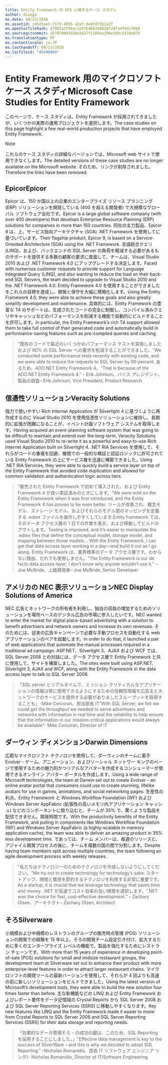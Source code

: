 ```yaml
---
title: Entity Framework の EF6 に関するケース スタディ
author: divega
ms.date: 10/23/2016
ms.assetid: cd5d3ae3-717d-4095-a2ef-0e8fd72b1a2f
ms.openlocfilehash: d7982a3f89ac1e57b48039d828f287adf6dc5068
ms.sourcegitcommit: 2b787009fd5be5627f1189ee396e708cd130e07b
ms.translationtype: MT
ms.contentlocale: ja-JP
ms.lasthandoff: 09/13/2018
ms.locfileid: "45490884"
---
```

# <a name="microsoft-case-studies-for-entity-framework"></a><span data-ttu-id="94b34-102">Entity Framework 用のマイクロソフト ケース スタディ</span><span class="sxs-lookup"><span data-stu-id="94b34-102">Microsoft Case Studies for Entity Framework</span></span>
<span data-ttu-id="94b34-103">このページで、ケース スタディは、Entity Framework が採用されてきましたが、いくつかの実際の運用プロジェクトを選択します。</span><span class="sxs-lookup"><span data-stu-id="94b34-103">The case studies on this page highlight a few real-world production projects that have employed Entity Framework.</span></span>
> [!NOTE]
> <span data-ttu-id="94b34-104">これらのケース スタディの詳細なバージョンでは、Microsoft web サイトで使用できなくします。</span><span class="sxs-lookup"><span data-stu-id="94b34-104">The detailed versions of these case studies are no longer available on the Microsoft website.</span></span> <span data-ttu-id="94b34-105">そのため、リンクが削除されました。</span><span class="sxs-lookup"><span data-stu-id="94b34-105">Therefore the links have been removed.</span></span>

## <a name="epicor"></a><span data-ttu-id="94b34-106">Epicor</span><span class="sxs-lookup"><span data-stu-id="94b34-106">Epicor</span></span>
<span data-ttu-id="94b34-107">Epicor は、150 か国以上の企業のエンタープライズ リソース プランニング (ERP) ソリューションを開発している (400 を超える開発者) で大規模なグローバル ソフトウェア会社です。</span><span class="sxs-lookup"><span data-stu-id="94b34-107">Epicor is a large global software company (with over 400 developers) that develops Enterprise Resource Planning (ERP) solutions for companies in more than 150 countries.</span></span>
<span data-ttu-id="94b34-108">同社の主力製品、Epicor 9 は、上、サービス指向アーキテクチャ (SOA) .NET Framework を使用してに基づいています。</span><span class="sxs-lookup"><span data-stu-id="94b34-108">Their flagship product, Epicor 9, is based on a Service-Oriented Architecture (SOA) using the .NET Framework.</span></span>
<span data-ttu-id="94b34-109">言語統合クエリ (LINQ)、および、バックエンドの SQL Server の負荷を軽減する必要があるものサポートを提供する多数の顧客の要求に直面して、チームは、Visual Studio 2010 および .NET Framework 4.0 にアップグレードする決定します。</span><span class="sxs-lookup"><span data-stu-id="94b34-109">Faced with numerous customer requests to provide support for Language Integrated Query (LINQ), and also wanting to reduce the load on their back-end SQL Servers, the team decided to upgrade to Visual Studio 2010 and the .NET Framework 4.0.</span></span>
<span data-ttu-id="94b34-110">Entity Framework 4.0 を使用することができましたをこれらの目標を達成し、開発と保守を大幅に簡略化します。</span><span class="sxs-lookup"><span data-stu-id="94b34-110">Using the Entity Framework 4.0, they were able to achieve these goals and also greatly simplify development and maintenance.</span></span>
<span data-ttu-id="94b34-111">具体的には、Entity Framework の豊富な T4 のサポートは、生成されたコードの完全に制御し、コンパイル済みクエリやキャッシュなどのパフォーマンスを削減する機能で自動的にビルドすることを許可します。</span><span class="sxs-lookup"><span data-stu-id="94b34-111">In particular, the Entity Framework’s rich T4 support allowed them to take full control of their generated code and automatically build in performance-saving features such as pre-compiled queries and caching.</span></span>

> <span data-ttu-id="94b34-112">"既存のコードで最近のいくつかのパフォーマンス テストを実施しましたおよび 90% の SQL Server への要求を削減することができました。</span><span class="sxs-lookup"><span data-stu-id="94b34-112">“We conducted some performance tests recently with existing code, and we were able to reduce the requests to SQL Server by 90 percent.</span></span>
<span data-ttu-id="94b34-113">あるため、ADO.NET Entity Framework 4。"</span><span class="sxs-lookup"><span data-stu-id="94b34-113">That is because of the ADO.NET Entity Framework 4.”</span></span> <span data-ttu-id="94b34-114">– Erik Johnson、バイス プレジデント、製品の調査</span><span class="sxs-lookup"><span data-stu-id="94b34-114">– Erik Johnson, Vice President, Product Research</span></span>  

## <a name="veracity-solutions"></a><span data-ttu-id="94b34-115">信憑性ソリューション</span><span class="sxs-lookup"><span data-stu-id="94b34-115">Veracity Solutions</span></span>
<span data-ttu-id="94b34-116">強力で使いやすい Rich Internet Application が Silverlight 4 に基づくように再作成するのに Visual Studio 2010 を使用信憑性ソリューションに維持し、長期的に拡張が困難になることが、イベント計画ソフトウェア システムを取得します。</span><span class="sxs-lookup"><span data-stu-id="94b34-116">Having acquired an event-planning software system that was going to be difficult to maintain and extend over the long-term, Veracity Solutions used Visual Studio 2010 to re-write it as a powerful and easy-to-use Rich Internet Application built on Silverlight 4.</span></span>
<span data-ttu-id="94b34-117">.NET RIA Services を使用して、それらがコードの重複を回避、層間での一般的な検証と認証ロジックに許可されている Entity Framework の上にサービス層を迅速に構築できました。</span><span class="sxs-lookup"><span data-stu-id="94b34-117">Using .NET RIA Services, they were able to quickly build a service layer on top of the Entity Framework that avoided code duplication and allowed for common validation and authentication logic across tiers.</span></span>  

> <span data-ttu-id="94b34-118">"販売された Entity Framework で初めて導入された、および Entity Framework 4 が良い実証済みのときにします。</span><span class="sxs-lookup"><span data-stu-id="94b34-118">“We were sold on the Entity Framework when it was first introduced, and the Entity Framework 4 has proven to be even better.</span></span>
<span data-ttu-id="94b34-119">ツールが改善され、概念モデル、ストレージ モデル、およびそれらのモデル間のマッピングを定義する .edmx ファイルを操作しやすくしています.Entity framework では、そのデータ アクセス層の 1 日での作業を表示、および移動してビルドのアウトします。</span><span class="sxs-lookup"><span data-stu-id="94b34-119">Tooling is improved, and it’s easier to manipulate the .edmx files that define the conceptual model, storage model, and mapping between those models... With the Entity Framework, I can get that data access layer working in a day—and build it out as I go along.</span></span>
<span data-ttu-id="94b34-120">Entity Framework は、業界標準のデータ アクセス層です。わからない理由、だれでも使用しません。"</span><span class="sxs-lookup"><span data-stu-id="94b34-120">The Entity Framework is our de facto data access layer; I don’t know why anyone wouldn’t use it.”</span></span> <span data-ttu-id="94b34-121">– Joe McBride、上級開発者</span><span class="sxs-lookup"><span data-stu-id="94b34-121">– Joe McBride, Senior Developer</span></span>

## <a name="nec-display-solutions-of-america"></a><span data-ttu-id="94b34-122">アメリカの NEC 表示ソリューション</span><span class="sxs-lookup"><span data-stu-id="94b34-122">NEC Display Solutions of America</span></span>
<span data-ttu-id="94b34-123">NEC 広告とネットワークの所有者を利用し、独自の収益の増加するためのソリューションを場所ベースのデジタル広告の市場に参入したいです。</span><span class="sxs-lookup"><span data-stu-id="94b34-123">NEC wanted to enter the market for digital place-based advertising with a solution to benefit advertisers and network owners and increase its own revenues.</span></span>
<span data-ttu-id="94b34-124">そのためには、従来の広告キャンペーンで必要な手動プロセスを自動化する web アプリケーションのペアを起動します。</span><span class="sxs-lookup"><span data-stu-id="94b34-124">In order to do that, it launched a pair of web applications that automate the manual processes required in a traditional ad campaign.</span></span>
<span data-ttu-id="94b34-125">ASP.NET、Silverlight 3、AJAX および WCF では、SQL Server 2008 との対話には、データ アクセス層で Entity Framework と共に使用して、サイトを構築しました。</span><span class="sxs-lookup"><span data-stu-id="94b34-125">The sites were built using ASP.NET, Silverlight 3, AJAX and WCF, along with the Entity Framework in the data access layer to talk to SQL Server 2008.</span></span>

> <span data-ttu-id="94b34-126">「SQL server とリアルタイムで、ミッション クリティカルなアプリケーションの情報は常に使用できるようにするための信頼性情報を広告主とネットワークのサービスを提供する必要がありましたスループットを取得することも」-Mike Corcoran、担当部長 IT</span><span class="sxs-lookup"><span data-stu-id="94b34-126">“With SQL Server, we felt we could get the throughput we needed to serve advertisers and networks with information in real time and the reliability to help ensure that the information in our mission-critical applications would always be available”- Mike Corcoran, Director of IT</span></span>

## <a name="darwin-dimensions"></a><span data-ttu-id="94b34-127">ダーウィン ディメンション</span><span class="sxs-lookup"><span data-stu-id="94b34-127">Darwin Dimensions</span></span>
<span data-ttu-id="94b34-128">広範なマイクロソフト テクノロジを使用して、ダーウィンのチームに着手 Evolver - ゲーム、アニメーション、およびソーシャル ネットワー キングのページで使用するための魅力的かつリアルなアバターを作成するコンシューマーが使用できるオンライン アバター ポータルを作成します。</span><span class="sxs-lookup"><span data-stu-id="94b34-128">Using a wide range of Microsoft technologies, the team at Darwin set out to create Evolver - an online avatar portal that consumers could use to create stunning, lifelike avatars for use in games, animations, and social networking pages.</span></span>
<span data-ttu-id="94b34-129">生産性の利点、Entity Framework と Windows Workflow Foundation (WF) および Windows Server AppFabric (拡張性の高いメモリ内アプリケーション キャッシュ) などのコンポーネントに取り込むと、チームが 35% で、驚くような製品を配信できません。開発時間です。</span><span class="sxs-lookup"><span data-stu-id="94b34-129">With the productivity benefits of the Entity Framework, and pulling in components like Windows Workflow Foundation (WF) and Windows Server AppFabric (a highly-scalable in-memory application cache), the team was able to deliver an amazing product in 35% less development time.</span></span>
<span data-ttu-id="94b34-130">であっては、チーム メンバーは、毎週のリリースと、アジャイル開発プロセスの後に、チームを複数の国の間で分割します。</span><span class="sxs-lookup"><span data-stu-id="94b34-130">Despite having team members split across multiple countries, the team following an agile development process with weekly releases.</span></span>

 > <span data-ttu-id="94b34-131">"私たちはテクノロジーのためのテクノロジを作成しないようにしてください。</span><span class="sxs-lookup"><span data-stu-id="94b34-131">“We try not to create technology for technology’s sake.</span></span> <span data-ttu-id="94b34-132">スタートアップ、時間と費用を節約するテクノロジを利用する非常に重要です。</span><span class="sxs-lookup"><span data-stu-id="94b34-132">As a startup, it is crucial that we leverage technology that saves time and money.</span></span>
 <span data-ttu-id="94b34-133">.NET が高速でコスト効率の高い開発を選択します。"</span><span class="sxs-lookup"><span data-stu-id="94b34-133">.NET was the choice for fast, cost-effective development.”</span></span> <span data-ttu-id="94b34-134">– Zachary Olsen、アーキテクト</span><span class="sxs-lookup"><span data-stu-id="94b34-134">– Zachary Olsen, Architect</span></span>  

## <a name="silverware"></a><span data-ttu-id="94b34-135">そろ</span><span class="sxs-lookup"><span data-stu-id="94b34-135">Silverware</span></span>
<span data-ttu-id="94b34-136">小規模および中規模のレストランのグループの販売時点管理 (POS) ソリューションの開発での経験を 15 年以上、そろの開発チーム設定引き付け、拡大するために多くのエンタープライズ レベルの機能で、製品を強化するためにレストラン チェーンです。</span><span class="sxs-lookup"><span data-stu-id="94b34-136">With more than 15 years of experience in developing point-of-sale (POS) solutions for small and midsize restaurant groups, the development team at Silverware set out to enhance their product with more enterprise-level features in order to attract larger restaurant chains.</span></span>
<span data-ttu-id="94b34-137">マイクロソフトの開発ツールの最新バージョンを使用して、それらが 4 回よりも高速の前に新しいソリューションをビルドできました。</span><span class="sxs-lookup"><span data-stu-id="94b34-137">Using the latest version of Microsoft’s development tools, they were able to build the new solution four times faster than before.</span></span>
<span data-ttu-id="94b34-138">主な新機能などの LINQ および Entity Framework およびレポート要件をデータ記憶域の Crystal Reports から SQL Server 2008 および SQL Server Reporting Services (SSRS) に移動しやすくなります。</span><span class="sxs-lookup"><span data-stu-id="94b34-138">Key new features like LINQ and the Entity Framework made it easier to move from Crystal Reports to SQL Server 2008 and SQL Server Reporting Services (SSRS) for their data storage and reporting needs.</span></span>

> <span data-ttu-id="94b34-139">「効果的なデータ管理そろ – の成功の鍵は、このため、SQL Reporting を採用することにしました。」</span><span class="sxs-lookup"><span data-stu-id="94b34-139">“Effective data management is key to the success of SilverWare – and this is why we decided to adopt SQL Reporting.”</span></span> <span data-ttu-id="94b34-140">-Nicholas Romanidis、部長 IT ソフトウェア エンジニア リング/</span><span class="sxs-lookup"><span data-stu-id="94b34-140">- Nicholas Romanidis, Director of IT/Software Engineering</span></span>
